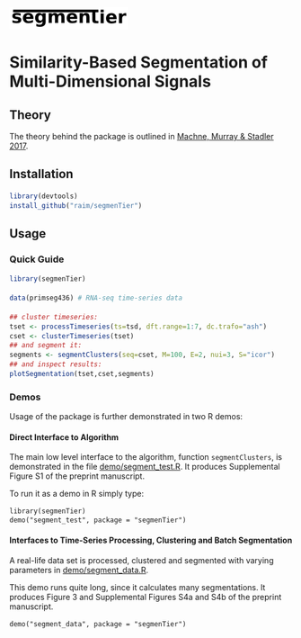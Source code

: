 ![segmenTier](doc/logo.png) 

# Similarity-Based Segmentation of Multi-Dimensional Signals

## Theory

The theory behind the package is outlined in
[Machne, Murray & Stadler 2017](http://www.nature.com/articles/s41598-017-12401-8).

## Installation

```R
library(devtools)
install_github("raim/segmenTier")
```

## Usage

### Quick Guide

```R
library(segmenTier)

data(primseg436) # RNA-seq time-series data

## cluster timeseries:
tset <- processTimeseries(ts=tsd, dft.range=1:7, dc.trafo="ash")
cset <- clusterTimeseries(tset)
## and segment it:
segments <- segmentClusters(seq=cset, M=100, E=2, nui=3, S="icor")
## and inspect results:
plotSegmentation(tset,cset,segments)
```

### Demos

Usage of the package is further demonstrated in two R demos:

#### Direct Interface to Algorithm

The main low level interface to the algorithm, function `segmentClusters`,
is demonstrated in the file [demo/segment_test.R](demo/segment_test.R). 
It produces Supplemental Figure S1 of the preprint 
manuscript.

To run it as a demo in R simply type:
```
library(segmenTier)
demo("segment_test", package = "segmenTier")
```

#### Interfaces to Time-Series Processing, Clustering and Batch Segmentation 

A real-life data set is processed, clustered and 
segmented with varying parameters in 
[demo/segment_data.R](demo/segment_data.R).

This demo runs quite long, since it calculates many 
segmentations. It produces Figure 3 and Supplemental Figures
S4a and S4b of the preprint manuscript.

```
demo("segment_data", package = "segmenTier")
```

